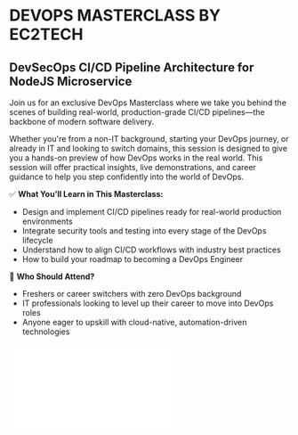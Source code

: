 # DEVOPS MASTERCLASS BY EC2TECH

## DevSecOps CI/CD Pipeline Architecture for NodeJS Microservice

Join us for an exclusive DevOps Masterclass where we take you behind the scenes of building real-world, production-grade CI/CD pipelines—the backbone of modern software delivery.

Whether you're from a non-IT background, starting your DevOps journey, or already in IT and looking to switch domains, this session is designed to give you a hands-on preview of how DevOps works in the real world. This session will offer practical insights, live demonstrations, and career guidance to help you step confidently into the world of DevOps.

✅ **What You’ll Learn in This Masterclass:**

- Design and implement CI/CD pipelines ready for real-world production environments  
- Integrate security tools and testing into every stage of the DevOps lifecycle  
- Understand how to align CI/CD workflows with industry best practices  
- How to build your roadmap to becoming a DevOps Engineer  

🎯 **Who Should Attend?**

- Freshers or career switchers with zero DevOps background  
- IT professionals looking to level up their career to move into DevOps roles  
- Anyone eager to upskill with cloud-native, automation-driven technologies  



![Masterclass Poster](./imgs/devops-masterclass.img)
